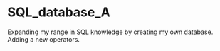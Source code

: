 # SQL_database_A
Expanding my range in SQL knowledge by creating my own database. Adding a new operators.
